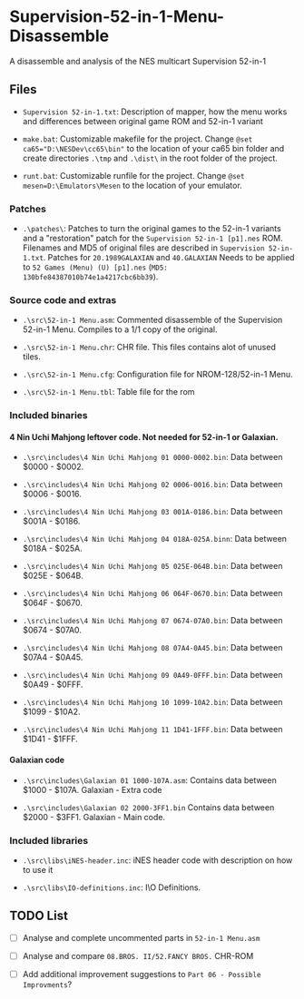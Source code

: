 # Supervision-52-in-1-Menu-Disassemble

A disassemble and analysis of the NES multicart Supervision 52-in-1



## Files

* `Supervision 52-in-1.txt`:
Description of mapper, how the menu works and differences between original game ROM and 52-in-1 variant

* `make.bat`:
Customizable makefile for the project. Change `@set ca65="D:\NESDev\cc65\bin"` to the location of your ca65 bin folder and create directories `.\tmp` and `.\dist\` in the root folder of the project.

* `runt.bat`:
Customizable runfile for the project. Change `@set mesen=D:\Emulators\Mesen` to the location of your emulator.


### Patches
* `.\patches\`:
Patches to turn the original games to the 52-in-1 variants and a "restoration" patch for the `Supervision 52-in-1 [p1].nes` ROM.
Filenames and MD5 of original files are described in `Supervision 52-in-1.txt`.
Patches for `20.1989GALAXIAN` and `40.GALAXIAN` Needs to be applied to `52 Games (Menu) (U) [p1].nes` (`MD5: 130bfe84387010b74e1a4217cbc6bb39`).


### Source code and extras
* `.\src\52-in-1 Menu.asm`:
Commented disassemble of the Supervision 52-in-1 Menu. Compiles to a 1/1 copy of the original.

* `.\src\52-in-1 Menu.chr`:
CHR file. This files contains alot of unused tiles.

* `.\src\52-in-1 Menu.cfg`:
Configuration file for NROM-128/52-in-1 Menu.

* `.\src\52-in-1 Menu.tbl`:
Table file for the rom


### Included binaries

#### 4 Nin Uchi Mahjong leftover code. Not needed for 52-in-1 or Galaxian.
* `.\src\includes\4 Nin Uchi Mahjong 01 0000-0002.bin`:
Data between $0000 - $0002.

* `.\src\includes\4 Nin Uchi Mahjong 02 0006-0016.bin`:
Data between $0006 - $0016.

* `.\src\includes\4 Nin Uchi Mahjong 03 001A-0186.bin`:
Data between $001A - $0186.

* `.\src\includes\4 Nin Uchi Mahjong 04 018A-025A.binn`:
Data between $018A - $025A.

* `.\src\includes\4 Nin Uchi Mahjong 05 025E-064B.bin`:
Data between $025E - $064B.

* `.\src\includes\4 Nin Uchi Mahjong 06 064F-0670.bin`:
Data between $064F - $0670.

* `.\src\includes\4 Nin Uchi Mahjong 07 0674-07A0.bin`:
Data between $0674 - $07A0.

* `.\src\includes\4 Nin Uchi Mahjong 08 07A4-0A45.bin`:
Data between $07A4 - $0A45.

* `.\src\includes\4 Nin Uchi Mahjong 09 0A49-0FFF.bin`:
Data between $0A49 - $0FFF.

* `.\src\includes\4 Nin Uchi Mahjong 10 1099-10A2.bin`:
Data between $1099 - $10A2.

* `.\src\includes\4 Nin Uchi Mahjong 11 1D41-1FFF.bin`:
Data between $1D41 - $1FFF.

#### Galaxian code
* `.\src\includes\Galaxian 01 1000-107A.asm`:
Contains data between $1000 - $107A. Galaxian - Extra code

* `.\src\includes\Galaxian 02 2000-3FF1.bin`
Contains data between $2000 - $3FF1. Galaxian - Main code.



### Included libraries
* `.\src\libs\iNES-header.inc`:
iNES header code with description on how to use it

* `.\src\libs\IO-definitions.inc`:
I\O Definitions.



## TODO List
  - [ ] Analyse and complete uncommented parts in `52-in-1 Menu.asm`
  - [ ] Analyse and compare `08.BROS. II/52.FANCY BROS.` CHR-ROM
  - [ ] Add additional improvement suggestions to `Part 06 - Possible Improvments`?

